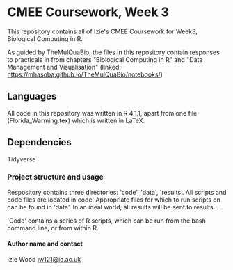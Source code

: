 # CMEE Coursework, Week 3

This repository contains all of Izie's CMEE Coursework for Week3, Biological Computing in R. 

As guided by TheMulQuaBio, the files in this repository contain responses to practicals in from chapters "Biological Computing in R" and "Data Management and Visualisation" (linked: https://mhasoba.github.io/TheMulQuaBio/notebooks/)


## Languages
All code in this repository was written in R 4.1.1, apart from one file (Florida_Warming.tex) which is written in LaTeX. 

## Dependencies 
Tidyverse

### Project structure and usage 
Respository contains three directories: 'code', 'data', 'results'. All scripts and code files are located in code. Appropriate files for which to run scripts on can be found in 'data'. In an ideal world, all results will be sent to results...

'Code' contains a series of R scripts, which can be run from the bash command line, or from within R.

#### Author name and contact
 Izie Wood
 iw121@ic.ac.uk
